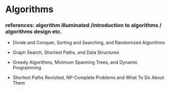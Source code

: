 # Algorithms




### references:   algorithm illuminated /introduction to algorithms / algorithms design etc. 


* Divide and Conquer, Sorting and Searching, and Randomized Algorithms
* Graph Search, Shortest Paths, and Data Structures
* Greedy Algorithms, Minimum Spanning Trees, and Dynamic Programming

* Shortest Paths Revisited, NP-Complete Problems and What To Do About Them
